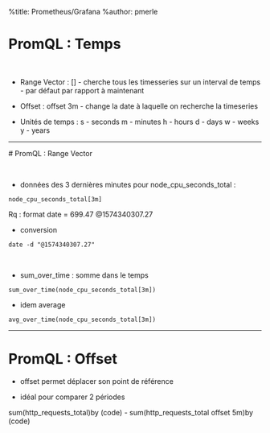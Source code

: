 %title: Prometheus/Grafana
%author: pmerle


# PromQL : Temps

<br>


* Range Vector : [] 
		- cherche tous les timesseries sur un interval de temps
		- par défaut par rapport à maintenant

* Offset : offset 3m
		- change la date à laquelle on recherche la timeseries

* Unités de temps :
    s - seconds
    m - minutes
    h - hours
    d - days
    w - weeks
    y - years

---------------------------------------------------------------


# PromQL : Range Vector


<br>


* données des 3 dernières minutes pour node_cpu_seconds_total :

```
node_cpu_seconds_total[3m]
```

Rq : format date =  699.47 @1574340307.27

* conversion

```
date -d "@1574340307.27"
```

<br>


* sum_over_time : somme dans le temps

```
sum_over_time(node_cpu_seconds_total[3m])
```

* idem average

```
avg_over_time(node_cpu_seconds_total[3m])
```

---------------------------------------------------------

# PromQL : Offset


* offset permet déplacer son point de référence

* idéal pour comparer 2 périodes

sum(http_requests_total)by (code) - sum(http_requests_total offset 5m)by (code)
